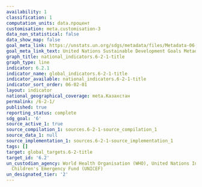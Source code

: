 ```yaml
---
availability: 1
classification: 1
computation_units: data.процент
customisation: meta.customisation-3
data_non_statistical: false
data_show_map: false
goal_meta_link: https://unstats.un.org/sdgs/metadata/files/Metadata-06-02-01.pdf
goal_meta_link_text: United Nations Sustainable Development Goals Metadata (pdf 428kB)
graph_title: national_indicators.6-2-1-title
graph_type: line
indicator: 6.2.1
indicator_name: global_indicators.6-2-1-title
indicator_available: national_indicators.6-2-1-title
indicator_sort_order: 06-02-01
layout: indicator
national_geographical_coverage: meta.Казахстан
permalink: /6-2-1/
published: true
reporting_status: complete
sdg_goal: '6'
source_active_1: true
source_compilation_1: sources.6-2-1-source_compilation_1
source_data_1: null
source_implementation_1: sources.6-2-1-source_implementation_1
tags: []
target: global_targets.6-2-title
target_id: '6.2'
un_custodian_agency: World Health Organisation (WHO), United Nations International
  Children's Emergency Fund (UNICEF)
un_designated_tier: '2'
---
```

